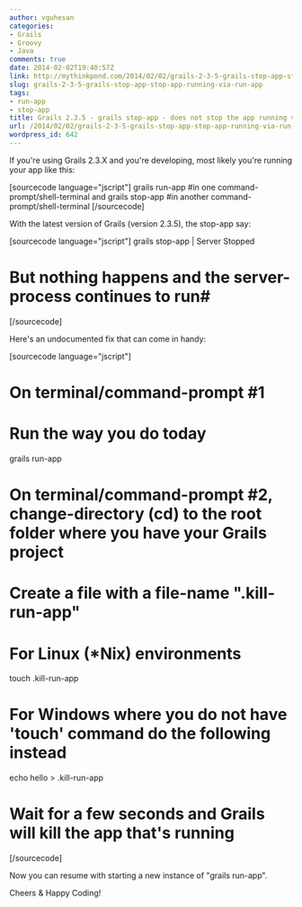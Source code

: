 ```yaml
---
author: vguhesan
categories:
- Grails
- Groovy
- Java
comments: true
date: 2014-02-02T19:40:57Z
link: http://mythinkpond.com/2014/02/02/grails-2-3-5-grails-stop-app-stop-app-running-via-run-app/
slug: grails-2-3-5-grails-stop-app-stop-app-running-via-run-app
tags:
- run-app
- stop-app
title: Grails 2.3.5 - grails stop-app - does not stop the app running via run-app
url: /2014/02/02/grails-2-3-5-grails-stop-app-stop-app-running-via-run-app/
wordpress_id: 642
---
```


If you're using Grails 2.3.X and you're developing, most likely you're running your app like this:

[sourcecode language="jscript"]
grails run-app
#in one command-prompt/shell-terminal and
grails stop-app
#in another command-prompt/shell-terminal
[/sourcecode]

With the latest version of Grails (version 2.3.5), the stop-app say:

[sourcecode language="jscript"]
grails stop-app
| Server Stopped
# But nothing happens and the server-process continues to run#
[/sourcecode]

Here's an undocumented fix that can come in handy:

[sourcecode language="jscript"]
# On terminal/command-prompt #1
# Run the way you do today
grails run-app
# On terminal/command-prompt #2, change-directory (cd) to the root folder where you have your Grails project
# Create a file with a file-name ".kill-run-app"
# For Linux (*Nix) environments
touch .kill-run-app
# For Windows where you do not have 'touch' command do the following instead
echo hello > .kill-run-app
# Wait for a few seconds and Grails will kill the app that's running
[/sourcecode]

Now you can resume with starting a new instance of "grails run-app".

Cheers & Happy Coding!
